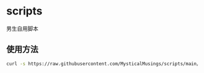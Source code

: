 # scripts
男生自用脚本

## 使用方法
```bash
curl -s https://raw.githubusercontent.com/MysticalMusings/scripts/main/对应目录的脚本 | bash
```
